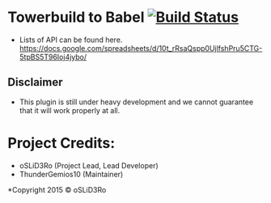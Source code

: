 Towerbuild to Babel [![Build Status](https://travis-ci.org/TowerbuildToBabel/TowerbuildToBabel.svg?branch=master)](https://travis-ci.org/TowerbuildToBabel/TowerbuildToBabel)
===================

* Lists of API can be found here. https://docs.google.com/spreadsheets/d/10t_rRsaQspp0UjlfshPru5CTG-5tpBS5T96Ioj4jybo/

## Disclaimer
* This plugin is still under heavy development and we cannot guarantee that it will work properly at all.

Project Credits:
============
* oSLiD3Ro (Project Lead, Lead Developer)
* ThunderGemios10 (Maintainer)


*Copyright 2015 © oSLiD3Ro
